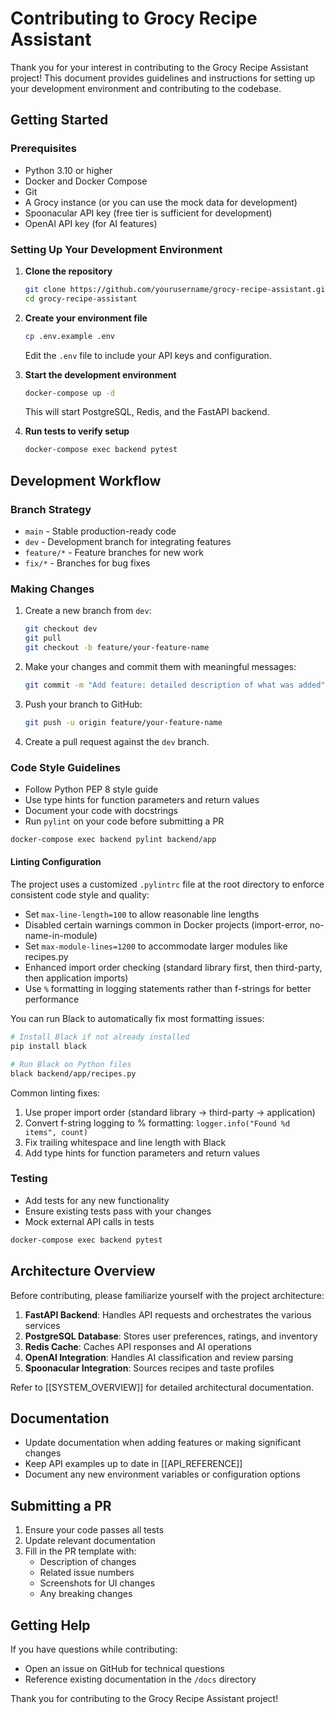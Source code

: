 # Contributing to Grocy Recipe Assistant

Thank you for your interest in contributing to the Grocy Recipe Assistant project! This document provides guidelines and instructions for setting up your development environment and contributing to the codebase.

## Getting Started

### Prerequisites

- Python 3.10 or higher
- Docker and Docker Compose
- Git
- A Grocy instance (or you can use the mock data for development)
- Spoonacular API key (free tier is sufficient for development)
- OpenAI API key (for AI features)

### Setting Up Your Development Environment

1. **Clone the repository**

   ```bash
   git clone https://github.com/yourusername/grocy-recipe-assistant.git
   cd grocy-recipe-assistant
   ```

2. **Create your environment file**

   ```bash
   cp .env.example .env
   ```

   Edit the `.env` file to include your API keys and configuration.

3. **Start the development environment**

   ```bash
   docker-compose up -d
   ```

   This will start PostgreSQL, Redis, and the FastAPI backend.

4. **Run tests to verify setup**

   ```bash
   docker-compose exec backend pytest
   ```

## Development Workflow

### Branch Strategy

- `main` - Stable production-ready code
- `dev` - Development branch for integrating features
- `feature/*` - Feature branches for new work
- `fix/*` - Branches for bug fixes

### Making Changes

1. Create a new branch from `dev`:
   ```bash
   git checkout dev
   git pull
   git checkout -b feature/your-feature-name
   ```

2. Make your changes and commit them with meaningful messages:
   ```bash
   git commit -m "Add feature: detailed description of what was added"
   ```

3. Push your branch to GitHub:
   ```bash
   git push -u origin feature/your-feature-name
   ```

4. Create a pull request against the `dev` branch.

### Code Style Guidelines

- Follow Python PEP 8 style guide
- Use type hints for function parameters and return values
- Document your code with docstrings
- Run `pylint` on your code before submitting a PR

```bash
docker-compose exec backend pylint backend/app
```

#### Linting Configuration

The project uses a customized `.pylintrc` file at the root directory to enforce consistent code style and quality:

- Set `max-line-length=100` to allow reasonable line lengths
- Disabled certain warnings common in Docker projects (import-error, no-name-in-module)
- Set `max-module-lines=1200` to accommodate larger modules like recipes.py
- Enhanced import order checking (standard library first, then third-party, then application imports)
- Use `%` formatting in logging statements rather than f-strings for better performance

You can run Black to automatically fix most formatting issues:

```bash
# Install Black if not already installed
pip install black

# Run Black on Python files
black backend/app/recipes.py
```

Common linting fixes:
1. Use proper import order (standard library → third-party → application)
2. Convert f-string logging to % formatting: `logger.info("Found %d items", count)` 
3. Fix trailing whitespace and line length with Black
4. Add type hints for function parameters and return values

### Testing

- Add tests for any new functionality
- Ensure existing tests pass with your changes
- Mock external API calls in tests

```bash
docker-compose exec backend pytest
```

## Architecture Overview

Before contributing, please familiarize yourself with the project architecture:

1. **FastAPI Backend**: Handles API requests and orchestrates the various services
2. **PostgreSQL Database**: Stores user preferences, ratings, and inventory
3. **Redis Cache**: Caches API responses and AI operations
4. **OpenAI Integration**: Handles AI classification and review parsing
5. **Spoonacular Integration**: Sources recipes and taste profiles

Refer to [[SYSTEM_OVERVIEW]] for detailed architectural documentation.

## Documentation

- Update documentation when adding features or making significant changes
- Keep API examples up to date in [[API_REFERENCE]]
- Document any new environment variables or configuration options

## Submitting a PR

1. Ensure your code passes all tests
2. Update relevant documentation
3. Fill in the PR template with:
   - Description of changes
   - Related issue numbers
   - Screenshots for UI changes
   - Any breaking changes

## Getting Help

If you have questions while contributing:

- Open an issue on GitHub for technical questions
- Reference existing documentation in the `/docs` directory

Thank you for contributing to the Grocy Recipe Assistant project!
